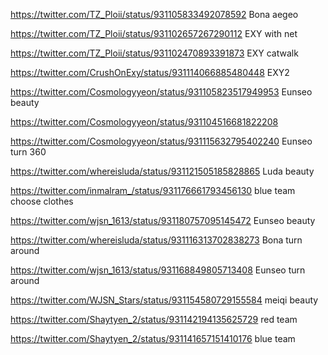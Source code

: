 https://twitter.com/TZ_Ploii/status/931105833492078592  Bona aegeo

https://twitter.com/TZ_Ploii/status/931102657267290112  EXY with net

https://twitter.com/TZ_Ploii/status/931102470893391873 EXY catwalk

https://twitter.com/CrushOnExy/status/931114066885480448  EXY2

https://twitter.com/Cosmologyyeon/status/931105823517949953 Eunseo beauty

https://twitter.com/Cosmologyyeon/status/931104516681822208

https://twitter.com/Cosmologyyeon/status/931115632795402240  Eunseo turn 360


https://twitter.com/whereisluda/status/931121505185828865 Luda beauty

https://twitter.com/inmalram_/status/931176661793456130 blue team choose clothes

https://twitter.com/wjsn_1613/status/931180757095145472 Eunseo beauty

https://twitter.com/whereisluda/status/931116313702838273 Bona turn around

https://twitter.com/wjsn_1613/status/931168849805713408 Eunseo turn around

https://twitter.com/WJSN_Stars/status/931154580729155584 meiqi beauty

https://twitter.com/Shaytyen_2/status/931142194135625729 red team

https://twitter.com/Shaytyen_2/status/931141657151410176 blue team
